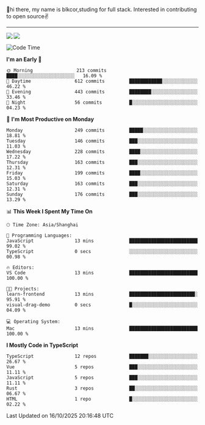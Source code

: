👋hi there, my name is blkcor,studing for full stack.
Interested in contributing to open source✌️

<hr/>

![](https://github-readme-stats.vercel.app/api?username=blkcor)
<a href="https://github.com/blkcor/github-readme-stats">
    <img align="left" src="https://github-readme-stats.vercel.app/api/top-langs/?username=blkcor&hide=jupyter%20notebook,shaderlab,tex,c%23&langs_count=9" />
</a>


<!--START_SECTION:waka-->
![Code Time](http://img.shields.io/badge/Code%20Time-2%2C532%20hrs%209%20mins-blue)

**I'm an Early 🐤** 

```text
🌞 Morning                213 commits         ████░░░░░░░░░░░░░░░░░░░░░   16.09 % 
🌆 Daytime                612 commits         ████████████░░░░░░░░░░░░░   46.22 % 
🌃 Evening                443 commits         ████████░░░░░░░░░░░░░░░░░   33.46 % 
🌙 Night                  56 commits          █░░░░░░░░░░░░░░░░░░░░░░░░   04.23 % 
```
📅 **I'm Most Productive on Monday** 

```text
Monday                   249 commits         █████░░░░░░░░░░░░░░░░░░░░   18.81 % 
Tuesday                  146 commits         ███░░░░░░░░░░░░░░░░░░░░░░   11.03 % 
Wednesday                228 commits         ████░░░░░░░░░░░░░░░░░░░░░   17.22 % 
Thursday                 163 commits         ███░░░░░░░░░░░░░░░░░░░░░░   12.31 % 
Friday                   199 commits         ████░░░░░░░░░░░░░░░░░░░░░   15.03 % 
Saturday                 163 commits         ███░░░░░░░░░░░░░░░░░░░░░░   12.31 % 
Sunday                   176 commits         ███░░░░░░░░░░░░░░░░░░░░░░   13.29 % 
```


📊 **This Week I Spent My Time On** 

```text
🕑︎ Time Zone: Asia/Shanghai

💬 Programming Languages: 
JavaScript               13 mins             █████████████████████████   99.02 % 
TypeScript               0 secs              ░░░░░░░░░░░░░░░░░░░░░░░░░   00.98 % 

🔥 Editors: 
VS Code                  13 mins             █████████████████████████   100.00 % 

🐱‍💻 Projects: 
learn-frontend           13 mins             ████████████████████████░   95.91 % 
visual-drag-demo         0 secs              █░░░░░░░░░░░░░░░░░░░░░░░░   04.09 % 

💻 Operating System: 
Mac                      13 mins             █████████████████████████   100.00 % 
```

**I Mostly Code in TypeScript** 

```text
TypeScript               12 repos            ███████░░░░░░░░░░░░░░░░░░   26.67 % 
Vue                      5 repos             ███░░░░░░░░░░░░░░░░░░░░░░   11.11 % 
JavaScript               5 repos             ███░░░░░░░░░░░░░░░░░░░░░░   11.11 % 
Rust                     3 repos             ██░░░░░░░░░░░░░░░░░░░░░░░   06.67 % 
HTML                     1 repo              █░░░░░░░░░░░░░░░░░░░░░░░░   02.22 % 
```




 Last Updated on 16/10/2025 20:16:48 UTC
<!--END_SECTION:waka-->


